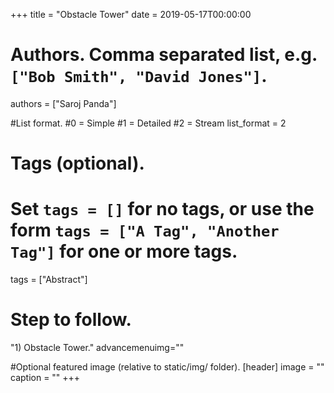 +++
title = "Obstacle Tower" 
date = 2019-05-17T00:00:00

# Authors. Comma separated list, e.g. `["Bob Smith", "David Jones"]`.
authors = ["Saroj Panda"]

#List format.
#0 = Simple
#1 = Detailed
#2 = Stream
list_format = 2

# Tags (optional).
#   Set `tags = []` for no tags, or use the form `tags = ["A Tag", "Another Tag"]` for one or more tags.
tags = ["Abstract"]

# Step to follow.
"1) Obstacle Tower."
advancemenuimg=""


#Optional featured image (relative to static/img/ folder).
[header] 
image = "" 
caption = "" 
+++
